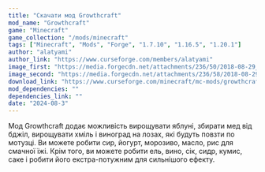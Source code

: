 ```yaml
---
title: "Скачати мод Growthcraft"
mod_name: "Growthcraft"
game: "Minecraft"
game_collection: "/mods/minecraft"
tags: ["Minecraft", "Mods", "Forge", "1.7.10", "1.16.5", "1.20.1"]
author: "alatyami"
author_link: "https://www.curseforge.com/members/alatyami"
image_first: "https://media.forgecdn.net/attachments/236/50/2018-08-29_17.png"
image_second: "https://media.forgecdn.net/attachments/236/58/2018-08-29_19.png"
download_link: "https://www.curseforge.com/minecraft/mc-mods/growthcraft-community-edition/files/all?page=1&amp;pageSize=20"
mod_dependencies: ""
dependencies_link: ""
date: "2024-08-3"
---
```


 Мод Growthcraft додає можливість вирощувати яблуні, збирати мед від бджіл, вирощувати хміль і виноград на лозах, які будуть повзти по мотузці. Ви можете робити сир, йогурт, морозиво, масло, рис для смачної їжі. Крім того, ви можете робити ель, вино, сік, сидр, кумис, саке і робити його екстра-потужним для сильнішого ефекту.